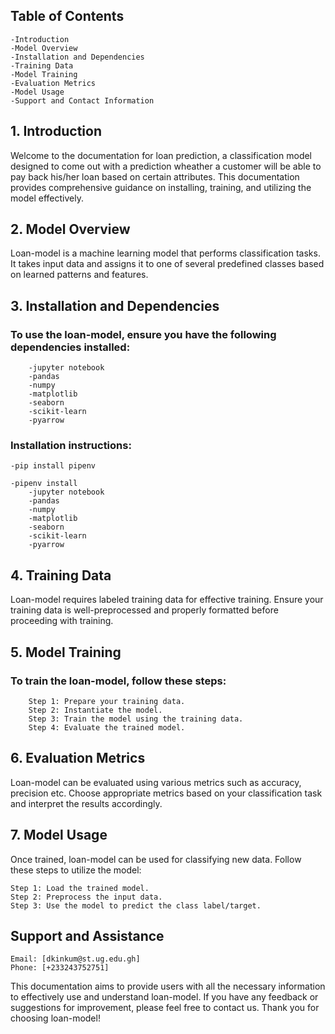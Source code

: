 ## Table of Contents

    -Introduction
    -Model Overview
    -Installation and Dependencies
    -Training Data
    -Model Training
    -Evaluation Metrics
    -Model Usage
    -Support and Contact Information

## 1. Introduction

Welcome to the documentation for loan prediction, a classification model designed to come out with a prediction wheather a customer will be able to pay back his/her loan based on certain attributes. This documentation provides comprehensive guidance on installing, training, and utilizing the model effectively.

## 2. Model Overview

Loan-model is a machine learning model that performs classification tasks. It takes input data and assigns it to one of several predefined classes based on learned patterns and features.

## 3. Installation and Dependencies

### To use the loan-model, ensure you have the following dependencies installed:

        -jupyter notebook
        -pandas
        -numpy
        -matplotlib
        -seaborn
        -scikit-learn
        -pyarrow

### Installation instructions:

    -pip install pipenv

    -pipenv install
        -jupyter notebook
        -pandas
        -numpy
        -matplotlib
        -seaborn
        -scikit-learn
        -pyarrow

## 4. Training Data

Loan-model requires labeled training data for effective training. Ensure your training data is well-preprocessed and properly formatted before proceeding with training.

## 5. Model Training

### To train the loan-model, follow these steps:

        Step 1: Prepare your training data.
        Step 2: Instantiate the model.
        Step 3: Train the model using the training data.
        Step 4: Evaluate the trained model.

## 6. Evaluation Metrics

Loan-model can be evaluated using various metrics such as accuracy, precision etc. Choose appropriate metrics based on your classification task and interpret the results accordingly.

## 7. Model Usage

Once trained, loan-model can be used for classifying new data. Follow these steps to utilize the model:

    Step 1: Load the trained model.
    Step 2: Preprocess the input data.
    Step 3: Use the model to predict the class label/target.

## Support and Assistance

    Email: [dkinkum@st.ug.edu.gh]
    Phone: [+233243752751]
    
This documentation aims to provide users with all the necessary information to effectively use and understand loan-model. If you have any feedback or suggestions for improvement, please feel free to contact us. Thank you for choosing loan-model!
